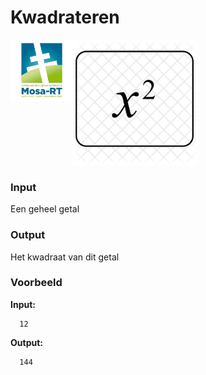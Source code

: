 <h1>Kwadrateren</h1> 
<img src="media/Mosa-rt.jpg" alt="logo" width="100" height="100" style="float:left">


<img src="media/x-square-827408.png" alt="kwadraat" width="200" height="200">                         

### Input

Een geheel getal

### Output

Het kwadraat van dit getal

### Voorbeeld


**Input:**

      12

**Output:**

      144
      

